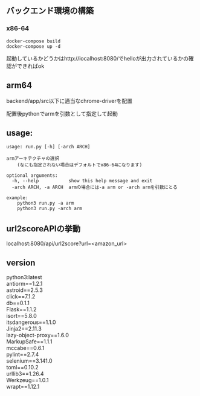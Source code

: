 ## バックエンド環境の構築

### x86-64

```
docker-compose build
docker-compose up -d
```
起動しているかどうかはhttp://localhost:8080/でhelloが出力されているかの確認ができればok

## arm64

backend/app/src以下に適当なchrome-driverを配置

配置後pythonでarmを引数として指定して起動





## usage:

```
usage: run.py [-h] [-arch ARCH]

armアーキテクチャの選択
    (なにも指定されない場合はデフォルトでx86-64になります)

optional arguments:
  -h, --help           show this help message and exit
  -arch ARCH, -a ARCH  armの場合には-a arm or -arch armを引数にとる

example:
    python3 run.py -a arm
    python3 run.py -arch arm

```



## url2scoreAPIの挙動
localhost:8080/api/url2score?url=<amazon_url>

## version
python3:latest  
antiorm==1.2.1  
astroid==2.5.3  
click==7.1.2  
db==0.1.1  
Flask==1.1.2  
isort==5.8.0  
itsdangerous==1.1.0  
Jinja2==2.11.3  
lazy-object-proxy==1.6.0  
MarkupSafe==1.1.1  
mccabe==0.6.1  
pylint==2.7.4  
selenium==3.141.0  
toml==0.10.2  
urllib3==1.26.4  
Werkzeug==1.0.1  
wrapt==1.12.1  
